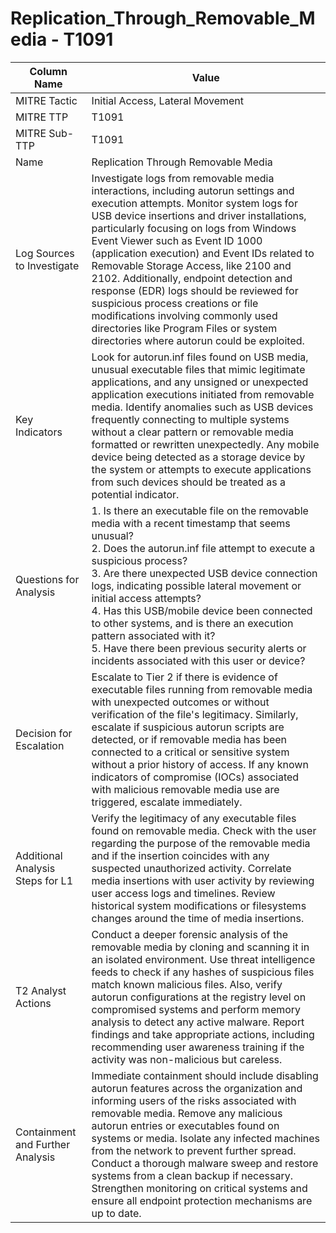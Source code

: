 # Replication_Through_Removable_Media - T1091

| Column Name | Value |
|-------------|-------|
| MITRE Tactic | Initial Access, Lateral Movement |
| MITRE TTP | T1091 |
| MITRE Sub-TTP | T1091 |
| Name | Replication Through Removable Media |
| Log Sources to Investigate | Investigate logs from removable media interactions, including autorun settings and execution attempts. Monitor system logs for USB device insertions and driver installations, particularly focusing on logs from Windows Event Viewer such as Event ID 1000 (application execution) and Event IDs related to Removable Storage Access, like 2100 and 2102. Additionally, endpoint detection and response (EDR) logs should be reviewed for suspicious process creations or file modifications involving commonly used directories like Program Files or system directories where autorun could be exploited. |
| Key Indicators | Look for autorun.inf files found on USB media, unusual executable files that mimic legitimate applications, and any unsigned or unexpected application executions initiated from removable media. Identify anomalies such as USB devices frequently connecting to multiple systems without a clear pattern or removable media formatted or rewritten unexpectedly. Any mobile device being detected as a storage device by the system or attempts to execute applications from such devices should be treated as a potential indicator. |
| Questions for Analysis | 1. Is there an executable file on the removable media with a recent timestamp that seems unusual?<br>2. Does the autorun.inf file attempt to execute a suspicious process?<br>3. Are there unexpected USB device connection logs, indicating possible lateral movement or initial access attempts?<br>4. Has this USB/mobile device been connected to other systems, and is there an execution pattern associated with it?<br>5. Have there been previous security alerts or incidents associated with this user or device? |
| Decision for Escalation | Escalate to Tier 2 if there is evidence of executable files running from removable media with unexpected outcomes or without verification of the file's legitimacy. Similarly, escalate if suspicious autorun scripts are detected, or if removable media has been connected to a critical or sensitive system without a prior history of access. If any known indicators of compromise (IOCs) associated with malicious removable media use are triggered, escalate immediately. |
| Additional Analysis Steps for L1 | Verify the legitimacy of any executable files found on removable media. Check with the user regarding the purpose of the removable media and if the insertion coincides with any suspected unauthorized activity. Correlate media insertions with user activity by reviewing user access logs and timelines. Review historical system modifications or filesystems changes around the time of media insertions. |
| T2 Analyst Actions | Conduct a deeper forensic analysis of the removable media by cloning and scanning it in an isolated environment. Use threat intelligence feeds to check if any hashes of suspicious files match known malicious files. Also, verify autorun configurations at the registry level on compromised systems and perform memory analysis to detect any active malware. Report findings and take appropriate actions, including recommending user awareness training if the activity was non-malicious but careless. |
| Containment and Further Analysis | Immediate containment should include disabling autorun features across the organization and informing users of the risks associated with removable media. Remove any malicious autorun entries or executables found on systems or media. Isolate any infected machines from the network to prevent further spread. Conduct a thorough malware sweep and restore systems from a clean backup if necessary. Strengthen monitoring on critical systems and ensure all endpoint protection mechanisms are up to date. |
